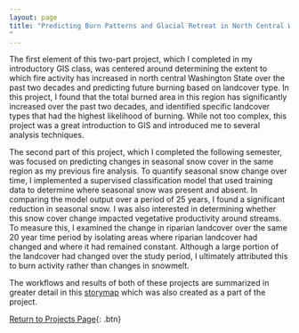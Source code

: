 ```yaml
---
layout: page
title: "Predicting Burn Patterns and Glacial Retreat in North Central Washington
"
---
```



The first element of this two-part project, which I completed in my introductory GIS class, was centered around determining the extent to which fire activity has increased in north central Washington State over the past two decades and predicting future burning based on landcover type. In this project, I found that the total burned area in this region has significantly increased over the past two decades, and identified specific landcover types that had the highest likelihood of burning. While not too complex, this project was a great introduction to GIS and introduced me to several analysis techniques.


The second part of this project, which I completed the following semester, was focused on predicting changes in seasonal snow cover in the same region as my previous fire analysis. To quantify seasonal snow change over time, I implemented a supervised classification model that used training data to determine where seasonal snow was present and absent. In comparing the model output over a period of 25 years, I found a significant reduction in seasonal snow. I was also interested in determining whether this snow cover change impacted vegetative productivity around streams. To measure this, I examined the change in riparian landcover over the same 20 year time period by isolating areas where riparian landcover had changed and where it had remained constant. Although a large portion of the landcover had changed over the study period, I ultimately attributed this to burn activity rather than changes in snowmelt. 


The workflows and results of both of these projects are summarized in greater detail in this [storymap](https://storymaps.arcgis.com/stories/fb4c09d84bd349c3a6bd228234848bb6) which was also created as a part of the project.



[Return to Projects Page](projects.md){: .btn}
